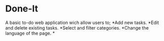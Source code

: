 # Done-It
A basic to-do web application wich allow users to;
  *Add new tasks.
  *Edit and delete existing tasks.
  *Select and filter categories.
  *Change the language of the page.
  *
